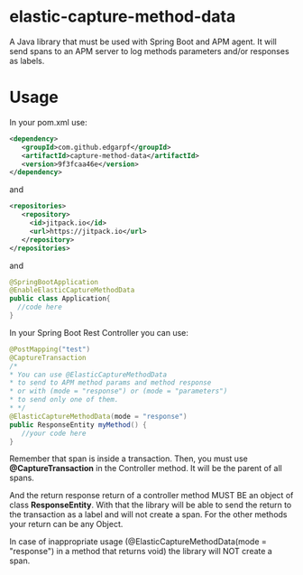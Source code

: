 # elastic-capture-method-data
A Java library that must be used with Spring Boot and APM agent. It will send spans to an APM server to log methods parameters and/or responses as labels.
# Usage

In your pom.xml use:

``` xml
<dependency>
   <groupId>com.github.edgarpf</groupId>
   <artifactId>capture-method-data</artifactId>
   <version>9f3fcaa46e</version>
</dependency>
```

and

``` xml
<repositories>
   <repository>
     <id>jitpack.io</id>
     <url>https://jitpack.io</url>
   </repository>
</repositories>
```

and 

```java
@SpringBootApplication
@EnableElasticCaptureMethodData
public class Application{
  //code here
}
```

In your Spring Boot Rest Controller you can use:

```java
@PostMapping("test")
@CaptureTransaction
/*
* You can use @ElasticCaptureMethodData
* to send to APM method params and method response 
* or with (mode = "response") or (mode = "parameters")
* to send only one of them.
* */
@ElasticCaptureMethodData(mode = "response")
public ResponseEntity myMethod() {
   //your code here
}
```

Remember that span is inside a transaction. Then, you must use **@CaptureTransaction** in the Controller method. It will be the parent of all spans. 

And the return response return of a controller method MUST BE an object of class **ResponseEntity**. With that the library will be able to send the return to the transaction as a label and will not create a span. For the other methods your return can be any Object.

In case of inappropriate usage (@ElasticCaptureMethodData(mode = "response") in a method that returns void) the library will NOT create a span. 
